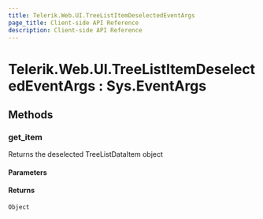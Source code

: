 ```yaml
---
title: Telerik.Web.UI.TreeListItemDeselectedEventArgs
page_title: Client-side API Reference
description: Client-side API Reference
---
```


# Telerik.Web.UI.TreeListItemDeselectedEventArgs : Sys.EventArgs

## Methods

### get_item

Returns the deselected TreeListDataItem object  

#### Parameters

#### Returns

`Object`
